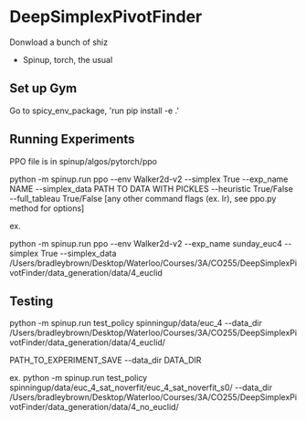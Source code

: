 # DeepSimplexPivotFinder

Donwload a bunch of shiz
- Spinup, torch, the usual

## Set up Gym

Go to spicy_env_package, 'run pip install -e .'

## Running Experiments

PPO file is in spinup/algos/pytorch/ppo

python -m spinup.run ppo --env Walker2d-v2 --simplex True --exp_name NAME --simplex_data PATH TO DATA WITH PICKLES --heuristic True/False --full_tableau True/False [any other command flags (ex. lr), see ppo.py method for options]

ex. 

python -m spinup.run ppo --env Walker2d-v2 --exp_name sunday_euc4 --simplex True --simplex_data /Users/bradleybrown/Desktop/Waterloo/Courses/3A/CO255/DeepSimplexPivotFinder/data_generation/data/4_euclid

## Testing

python -m spinup.run test_policy spinningup/data/euc_4 --data_dir /Users/bradleybrown/Desktop/Waterloo/Courses/3A/CO255/DeepSimplexPivotFinder/data_generation/data/4_euclid/

PATH_TO_EXPERIMENT_SAVE --data_dir DATA_DIR

ex. python -m spinup.run test_policy spinningup/data/euc_4_sat_noverfit/euc_4_sat_noverfit_s0/ --data_dir /Users/bradleybrown/Desktop/Waterloo/Courses/3A/CO255/DeepSimplexPivotFinder/data_generation/data/4_no_euclid/